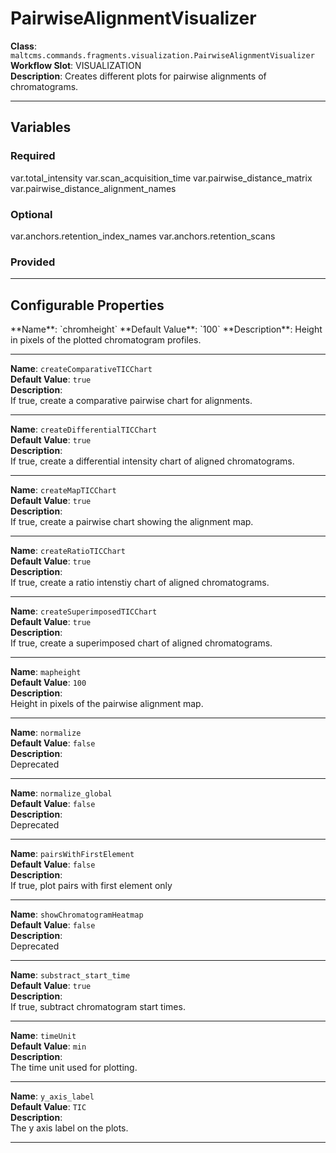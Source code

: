 <h1>PairwiseAlignmentVisualizer</h1>

**Class**: `maltcms.commands.fragments.visualization.PairwiseAlignmentVisualizer`  
**Workflow Slot**: VISUALIZATION  
**Description**: Creates different plots for pairwise alignments of chromatograms.  

---

<h2>Variables</h2>
<h3>Required</h3>
	var.total_intensity
	var.scan_acquisition_time
	var.pairwise_distance_matrix
	var.pairwise_distance_alignment_names

<h3>Optional</h3>
	var.anchors.retention_index_names
	var.anchors.retention_scans

<h3>Provided</h3>


---

<h2>Configurable Properties</h2>
**Name**: `chromheight`  
**Default Value**: `100`  
**Description**:  
Height in pixels of the plotted chromatogram profiles.  

---

**Name**: `createComparativeTICChart`  
**Default Value**: `true`  
**Description**:  
If true, create a comparative pairwise chart for alignments.  

---

**Name**: `createDifferentialTICChart`  
**Default Value**: `true`  
**Description**:  
If true, create a differential intensity chart of aligned chromatograms.  

---

**Name**: `createMapTICChart`  
**Default Value**: `true`  
**Description**:  
If true, create a pairwise chart showing the alignment map.  

---

**Name**: `createRatioTICChart`  
**Default Value**: `true`  
**Description**:  
If true, create a ratio intenstiy chart of aligned chromatograms.  

---

**Name**: `createSuperimposedTICChart`  
**Default Value**: `true`  
**Description**:  
If true, create a superimposed chart of aligned chromatograms.  

---

**Name**: `mapheight`  
**Default Value**: `100`  
**Description**:  
Height in pixels of the pairwise alignment map.  

---

**Name**: `normalize`  
**Default Value**: `false`  
**Description**:  
Deprecated  

---

**Name**: `normalize_global`  
**Default Value**: `false`  
**Description**:  
Deprecated  

---

**Name**: `pairsWithFirstElement`  
**Default Value**: `false`  
**Description**:  
If true, plot pairs with first element only  

---

**Name**: `showChromatogramHeatmap`  
**Default Value**: `false`  
**Description**:  
Deprecated  

---

**Name**: `substract_start_time`  
**Default Value**: `true`  
**Description**:  
If true, subtract chromatogram start times.  

---

**Name**: `timeUnit`  
**Default Value**: `min`  
**Description**:  
The time unit used for plotting.  

---

**Name**: `y_axis_label`  
**Default Value**: `TIC`  
**Description**:  
The y axis label on the plots.  

---


